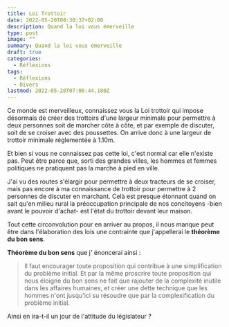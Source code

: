 ```yaml
---
title: Loi Trottoir
date: 2022-05-20T08:30:37+02:00
description: Quand la loi vous émerveille
type: post
image: ""
summary: Quand la loi vous émerveille
draft: true
categories:
  - Réflexions
tags:
  - Réflexions
  - Divers
lastmod: 2022-05-20T07:06:44.180Z
---
```


Ce monde est merveilleux, connaissez vous la Loi trottoir qui impose désormais de créer des trottoirs d'une largeur minimale pour permettre à deux personnes soit de marcher côte à côte, et par exemple de discuter, soit de se croiser avec des poussettes. On arrive donc à une largeur de trottoir minimale réglementée à 1.10m. 

Et bien si vous ne connaissez pas cette loi, c'est normal car elle n'existe pas. Peut être parce que, sorti des grandes villes, les hommes et femmes politiques ne pratiquent pas la marche à pied en ville.

J'ai vu des routes s'élargir pour permettre à deux tracteurs de se croiser, mais pas encore à ma connaissance de trottoir pour permettre à 2 personnes de discuter en marchant. Celà est presque étonnant quand on sait 
qu'en milieu rural la préoccupation principale de nos concitoyens -bien avant le pouvoir d'achat- est l'état 
du trottoir devant leur maison.

Tout cette circonvolution pour en arriver au propos, il nous manque peut être dans l'élaboration des lois 
une contrainte que j'appellerai le **théorème du bon sens**.

**Théorème du bon sens** que j' énoncerai ainsi : 

> Il faut encourager toute proposition qui contribue à une simplification du problème initial. 
> Et par la même proscrire toute proposition qui nous éloigne du bon sens ne fait que rajouter 
> de la complexité inutile dans les affaires humaines, et créer une dette technique que les 
> hommes n'ont jusqu'ici su résoudre que par la complexification du problème initial.

Ainsi en ira-t-il un jour de l'attitude du législateur ?
